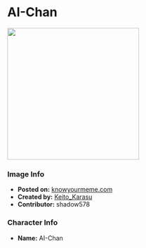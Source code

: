 # AI-Chan

<img src="https://raw.githubusercontent.com/shadow578/Project-Padoru/master/Padoru/aichannel-ai-chan.png" height="300">

### Image Info
* **Posted on:**     [knowyourmeme.com](https://knowyourmeme.com/photos/1439336-padoru)
* **Created by:**    [Keito_Karasu](https://github.com/shadow578/Project-Padoru/blob/master/table-of-contents/creators/KeitoKarasu.md)
* **Contributor:**   shadow578

### Character Info
* **Name:**   AI-Chan


